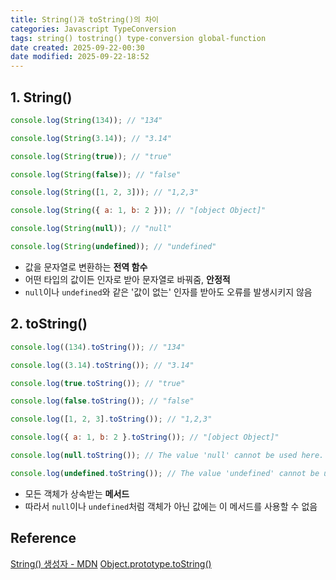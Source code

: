 ```yaml
---
title: String()과 toString()의 차이
categories: Javascript TypeConversion
tags: string() tostring() type-conversion global-function
date created: 2025-09-22-00:30
date modified: 2025-09-22-18:52
---
```



## 1. String()
```js
console.log(String(134)); // "134"

console.log(String(3.14)); // "3.14"

console.log(String(true)); // "true"

console.log(String(false)); // "false"

console.log(String([1, 2, 3])); // "1,2,3"

console.log(String({ a: 1, b: 2 })); // "[object Object]"

console.log(String(null)); // "null"

console.log(String(undefined)); // "undefined"
```
- 값을 문자열로 변환하는 **전역 함수**
- 어떤 타입의 값이든 인자로 받아 문자열로 바꿔줌, **안정적**
- `null`이나 `undefined`와 같은 '값이 없는' 인자를 받아도 오류를 발생시키지 않음

## 2. toString()
```js
console.log((134).toString()); // "134"

console.log((3.14).toString()); // "3.14"

console.log(true.toString()); // "true"

console.log(false.toString()); // "false"

console.log([1, 2, 3].toString()); // "1,2,3"

console.log({ a: 1, b: 2 }.toString()); // "[object Object]"

console.log(null.toString()); // The value 'null' cannot be used here.

console.log(undefined.toString()); // The value 'undefined' cannot be used here."
```
- 모든 객체가 상속받는 **메서드**
- 따라서 `null`이나 `undefined`처럼 객체가 아닌 값에는 이 메서드를 사용할 수 없음

## Reference
[String() 생성자 - MDN](https://developer.mozilla.org/ko/docs/Web/JavaScript/Reference/Global_Objects/String/String)
[Object.prototype.toString()](https://developer.mozilla.org/ko/docs/Web/JavaScript/Reference/Global_Objects/Object/toString)
